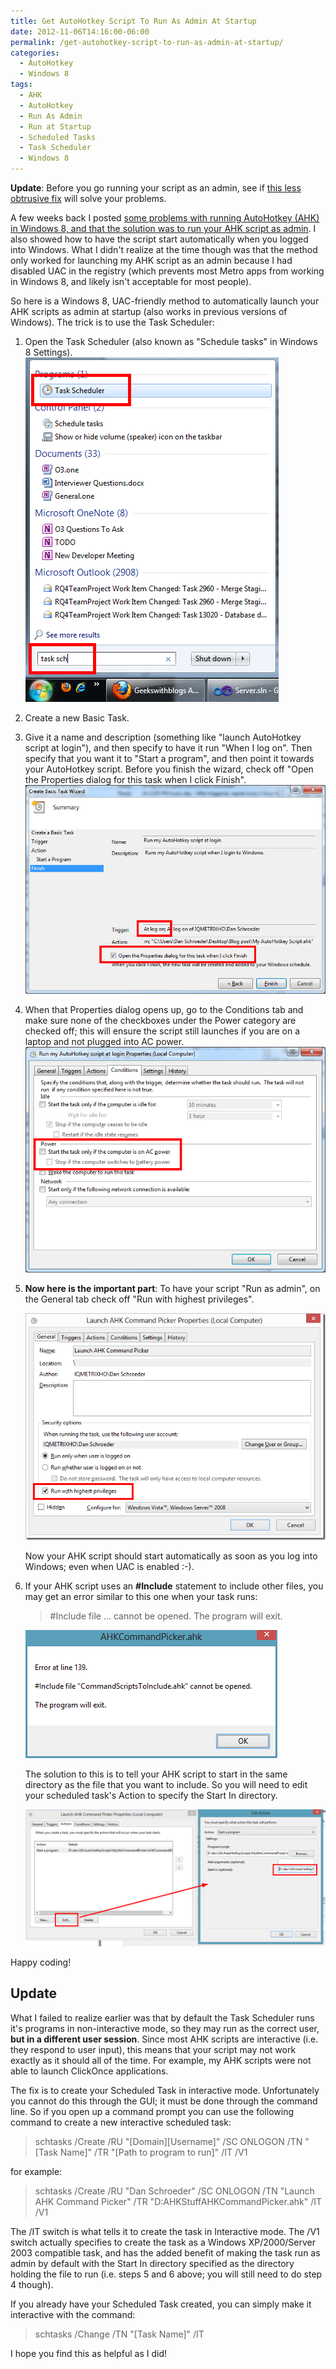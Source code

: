 ```yaml
---
title: Get AutoHotkey Script To Run As Admin At Startup
date: 2012-11-06T14:16:00-06:00
permalink: /get-autohotkey-script-to-run-as-admin-at-startup/
categories:
  - AutoHotkey
  - Windows 8
tags:
  - AHK
  - AutoHotkey
  - Run As Admin
  - Run at Startup
  - Scheduled Tasks
  - Task Scheduler
  - Windows 8
---
```


__Update__: Before you go running your script as an admin, see if [this less obtrusive fix](http://dans-blog.azurewebsites.net/get-autohotkey-to-interact-with-admin-windows-without-running-ahk-script-as-admin/) will solve your problems.

A few weeks back I posted [some problems with running AutoHotkey (AHK) in Windows 8, and that the solution was to run your AHK script as admin](http://dans-blog.azurewebsites.net/?p=97). I also showed how to have the script start automatically when you logged into Windows. What I didn't realize at the time though was that the method only worked for launching my AHK script as an admin because I had disabled UAC in the registry (which prevents most Metro apps from working in Windows 8, and likely isn't acceptable for most people).

So here is a Windows 8, UAC-friendly method to automatically launch your AHK scripts as admin at startup (also works in previous versions of Windows). The trick is to use the Task Scheduler:

1. Open the Task Scheduler (also known as "Schedule tasks" in Windows 8 Settings).
    ![Open Task Scheduler](/assets/Posts/2012/11/open-task-scheduler.png)
1. Create a new Basic Task.
1. Give it a name and description (something like "launch AutoHotkey script at login"), and then specify to have it run "When I log on". Then specify that you want it to "Start a program", and then point it towards your AutoHotkey script. Before you finish the wizard, check off "Open the Properties dialog for this task when I click Finish".
    ![Create Basic Task in Task Scheduler](/assets/Posts/2012/11/create-basic-task-in-task-scheduler1.png)
1. When that Properties dialog opens up, go to the Conditions tab and make sure none of the checkboxes under the Power category are checked off; this will ensure the script still launches if you are on a laptop and not plugged into AC power.
    ![Basic Task Conditions](/assets/Posts/2012/11/basic-task-conditions1.png)
1. __Now here is the important part__: To have your script "Run as admin", on the General tab check off "Run with highest privileges".

    ![Run Scheduled Task as Admin](/assets/Posts/2012/11/run-scheduled-task-as-admin_thumb3.png)

    Now your AHK script should start automatically as soon as you log into Windows; even when UAC is enabled :-).
1. If your AHK script uses an __#Include__ statement to include other files, you may get an error similar to this one when your task runs:

    > #Include file ... cannot be opened. The program will exit.

    ![AHK Cannot Open Include File](/assets/Posts/2012/11/ahk-cannot-open-include-file.png)

    The solution to this is to tell your AHK script to start in the same directory as the file that you want to include. So you will need to edit your scheduled task's Action to specify the Start In directory.

    ![Task Scheduler Start In Directory](/assets/Posts/2012/11/task-scheduler-start-in-directory.png)

Happy coding!

## Update

What I failed to realize earlier was that by default the Task Scheduler runs it's programs in non-interactive mode, so they may run as the correct user, __but in a different user session__. Since most AHK scripts are interactive (i.e. they respond to user input), this means that your script may not work exactly as it should all of the time. For example, my AHK scripts were not able to launch ClickOnce applications.

The fix is to create your Scheduled Task in interactive mode. Unfortunately you cannot do this through the GUI; it must be done through the command line. So if you open up a command prompt you can use the following command to create a new interactive scheduled task:

> schtasks /Create /RU "\[Domain\]\[Username\]" /SC ONLOGON /TN "[Task Name]" /TR "[Path to program to run]" /IT /V1

for example:

> schtasks /Create /RU "Dan Schroeder" /SC ONLOGON /TN "Launch AHK Command Picker" /TR "D:AHKStuffAHKCommandPicker.ahk" /IT /V1

The /IT switch is what tells it to create the task in Interactive mode. The /V1 switch actually specifies to create the task as a Windows XP/2000/Server 2003 compatible task, and has the added benefit of making the task run as admin by default with the Start In directory specified as the directory holding the file to run (i.e. steps 5 and 6 above; you will still need to do step 4 though).

If you already have your Scheduled Task created, you can simply make it interactive with the command:

> schtasks /Change /TN "[Task Name]" /IT

I hope you find this as helpful as I did!
